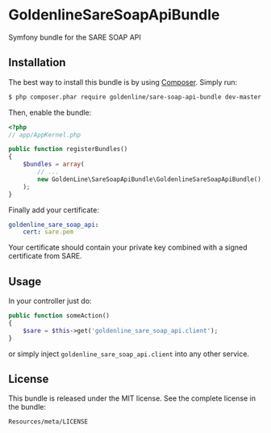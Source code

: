 GoldenlineSareSoapApiBundle
===========================

Symfony bundle for the SARE SOAP API

Installation
------------

The best way to install this bundle is by using [Composer](http://getcomposer.org). Simply run:

``` bash
$ php composer.phar require goldenline/sare-soap-api-bundle dev-master
```

Then, enable the bundle:

``` php
<?php
// app/AppKernel.php

public function registerBundles()
{
    $bundles = array(
        // ...
        new GoldenLine\SareSoapApiBundle\GoldenlineSareSoapApiBundle(),
    );
}
```

Finally add your certificate:

```yml
goldenline_sare_soap_api:
    cert: sare.pem
```

Your certificate should contain your private key combined with a signed certificate from SARE.

Usage
-----

In your controller just do:

```php
public function someAction()
{
    $sare = $this->get('goldenline_sare_soap_api.client');
}
```

or simply inject `goldenline_sare_soap_api.client` into any other service.

License
-------

This bundle is released under the MIT license. See the complete license in the
bundle:

    Resources/meta/LICENSE